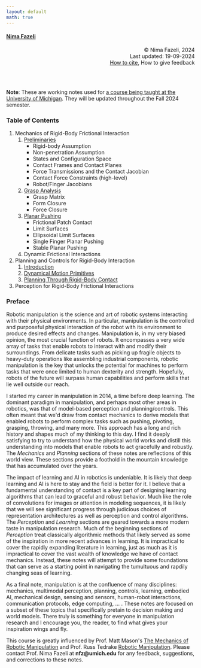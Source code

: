 ```yaml
---
layout: default
math: true
---
```

#### [Nima Fazeli](https://www.mmintlab.com/people/nima-fazeli/)

<div style="text-align: right"> &copy; Nima Fazeli, 2024 </div>
<div style="text-align: right"> Last updated: 19-09-2024 </div>
<div style="text-align: right"> <a href="cite.md">How to cite</a>, How to give feedback </div>

<br/><br/>

**Note**: These are working notes used for [a course being taught at the University of Michigan](https://intro2manipulation.robotics.umich.edu/). They will be updated throughout the Fall 2024 semester. 

### Table of Contents

1. Mechanics of Rigid-Body Frictional Interaction
    1. [Preliminaries](mechanics/preliminaries.md)
        - Rigid-body Assumption
        - Non-penetration Assumption
        - States and Configuration Space
        - Contact Frames and Contact Planes
        - Force Transmissions and the Contact Jacobian
        - Contact Force Constraints (high-level)
        - Robot/Finger Jacobians
    2. [Grasp Analysis](mechanics/grasp-analysis.md)
        - Grasp Matrix
        - Form Closure
        - Force Closure
    3. [Planar Pushing](mechanics/pushing.md)
        - Frictional Patch Contact
        - Limit Surfaces
        - Ellipsoidal Limit Surfaces
        - Single Finger Planar Pushing
        - Stable Planar Pushing
    4. Dynamic Frictional Interactions
2. Planning and Controls for Rigid-Body Interaction
    1. [Introduction](planning-controls/preliminaries.md)
    2. [Dynamical Motion Primitives](planning-controls/dmps.md)
    3. [Planning Through Rigid-Body Contact](planning-controls/contact-planning.md)
3. Perception for Rigid-Body Frictional Interactions


### Preface

Robotic manipulation is the science and art of robotic systems interacting with their physical environments. In particular, manipulation is the controlled and purposeful physical interaction of the robot with its environment to produce desired effects and changes. Manipulation is, in my very biased opinion, the most crucial function of robots. It encompasses a very wide array of tasks that enable robots to interact with and modify their surroundings. From delicate tasks such as picking up fragile objects to heavy-duty operations like assembling industrial components, robotic manipulation is the key that unlocks the potential for machines to perform tasks that were once limited to human dexterity and strength. Hopefully, robots of the future will surpass human capabilities and perform skills that lie well outside our reach.

I started my career in manipulation in 2014, a time before deep learning. The dominant paradigm in manipulation, and perhaps most other areas in robotics, was that of model-based perception and planning/controls. This often meant that we'd draw from contact mechanics to derive models that enabled robots to perform complex tasks such as pushing, pivoting, grasping, throwing, and many more. This approach has a long and rich history and shapes much of my thinking to this day. I find it deeply satisfying to try to understand how the physical world works and distill this understanding into models that enable robots to act gracefully and robustly. The *Mechanics* and *Planning* sections of these notes are reflections of this world view. These sections provide a foothold in the mountain knowledge that has accumulated over the years.

The impact of learning and AI in robotics is undeniable. It is likely that deep learning and AI is here to stay and the field is better for it. I believe that a fundamental understanding of contact is a key part of designing learning algorithms that can lead to graceful and robust behavior. Much like the role of convolutions for images or attention in modeling sequences, it is likely that we will see significant progress through judicious choices of representation architectures as well as perception and control algorithms. The *Perception* and *Learning* sections are geared towards a more modern taste in manipulation research. Much of the beginning sections of *Perception* treat classically algorithmic methods that likely served as some of the inspiration in more recent advances in learning. It is impractical to cover the rapidly expanding literature in learning, just as much as it is impractical to cover the vast wealth of knowledge we have of contact mechanics. Instead, these notes will attempt to provide some foundations that can serve as a starting point in navigating the tumultuous and rapdily changing seas of learning.

As a final note, manipulation is at the confluence of many disciplines: mechanics, multimodal perception, planning, controls, learning, embodied AI, mechanical design, sensing and sensors, human-robot interactions, communication protocols, edge computing,  ... . These notes are focused on a subset of these topics that specifically pretain to decision making and world models. There truly is something for everyone in manipulation research and I encourage you, the reader, to find what gives your inspiration wings and fly.

This course is greatly influenced by Prof. Matt Mason's [The Mechanics of Robotic Manipulation](https://direct.mit.edu/books/monograph/3869/Mechanics-of-Robotic-Manipulation) and Prof. Russ Tedrake [Robotic Manipulation](https://manipulation.csail.mit.edu/index.html). Please contact Prof. Nima Fazeli at __nfz@umich.edu__ for any feedback, suggestions, and corrections to these notes.
